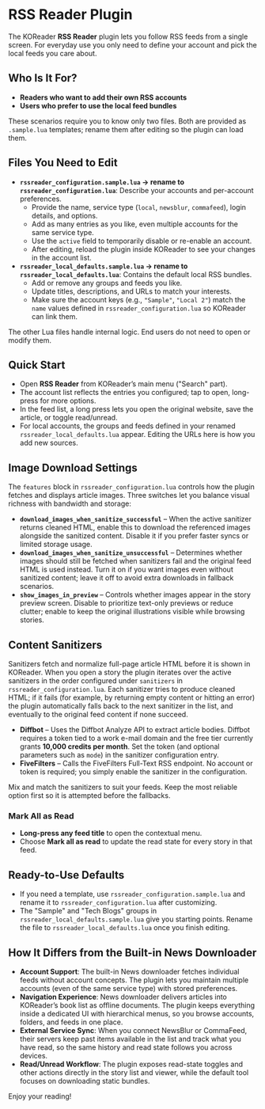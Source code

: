 # RSS Reader Plugin

The KOReader **RSS Reader** plugin lets you follow RSS feeds from a single screen. For everyday use you only need to define your account and pick the local feeds you care about.

## Who Is It For?
- **Readers who want to add their own RSS accounts**
- **Users who prefer to use the local feed bundles**

These scenarios require you to know only two files. Both are provided as `.sample.lua` templates; rename them after editing so the plugin can load them.

## Files You Need to Edit
- **`rssreader_configuration.sample.lua` → rename to `rssreader_configuration.lua`**: Describe your accounts and per-account preferences.
  - Provide the name, service type (`local`, `newsblur`, `commafeed`), login details, and options.
  - Add as many entries as you like, even multiple accounts for the same service type.
  - Use the `active` field to temporarily disable or re-enable an account.
  - After editing, reload the plugin inside KOReader to see your changes in the account list.
- **`rssreader_local_defaults.sample.lua` → rename to `rssreader_local_defaults.lua`**: Contains the default local RSS bundles.
  - Add or remove any groups and feeds you like.
  - Update titles, descriptions, and URLs to match your interests.
  - Make sure the account keys (e.g., `"Sample"`, `"Local 2"`) match the `name` values defined in `rssreader_configuration.lua` so KOReader can link them.

The other Lua files handle internal logic. End users do not need to open or modify them.

## Quick Start
- Open **RSS Reader** from KOReader’s main menu ("Search" part).
- The account list reflects the entries you configured; tap to open, long-press for more options.
- In the feed list, a long press lets you open the original website, save the article, or toggle read/unread.
- For local accounts, the groups and feeds defined in your renamed `rssreader_local_defaults.lua` appear. Editing the URLs here is how you add new sources.

## Image Download Settings
The `features` block in `rssreader_configuration.lua` controls how the plugin fetches and displays article images. Three switches let you balance visual richness with bandwidth and storage:

- **`download_images_when_sanitize_successful`** – When the active sanitizer returns cleaned HTML, enable this to download the referenced images alongside the sanitized content. Disable it if you prefer faster syncs or limited storage usage.
- **`download_images_when_sanitize_unsuccessful`** – Determines whether images should still be fetched when sanitizers fail and the original feed HTML is used instead. Turn it on if you want images even without sanitized content; leave it off to avoid extra downloads in fallback scenarios.
- **`show_images_in_preview`** – Controls whether images appear in the story preview screen. Disable to prioritize text-only previews or reduce clutter; enable to keep the original illustrations visible while browsing stories.

## Content Sanitizers
Sanitizers fetch and normalize full-page article HTML before it is shown in KOReader. When you open a story the plugin iterates over the active sanitizers in the order configured under `sanitizers` in `rssreader_configuration.lua`. Each sanitizer tries to produce cleaned HTML; if it fails (for example, by returning empty content or hitting an error) the plugin automatically falls back to the next sanitizer in the list, and eventually to the original feed content if none succeed.

- **Diffbot** – Uses the Diffbot Analyze API to extract article bodies. Diffbot requires a token tied to a work e-mail domain and the free tier currently grants **10,000 credits per month**. Set the token (and optional parameters such as `mode`) in the sanitizer configuration entry.
- **FiveFilters** – Calls the FiveFilters Full-Text RSS endpoint. No account or token is required; you simply enable the sanitizer in the configuration.

Mix and match the sanitizers to suit your feeds. Keep the most reliable option first so it is attempted before the fallbacks.

### Mark All as Read
- **Long-press any feed title** to open the contextual menu.
- Choose **Mark all as read** to update the read state for every story in that feed. 

## Ready-to-Use Defaults
- If you need a template, use `rssreader_configuration.sample.lua` and rename it to `rssreader_configuration.lua` after customizing.
- The "Sample" and "Tech Blogs" groups in `rssreader_local_defaults.sample.lua` give you starting points. Rename the file to `rssreader_local_defaults.lua` once you finish editing.

## How It Differs from the Built-in News Downloader
- **Account Support**: The built-in News downloader fetches individual feeds without account concepts. The plugin lets you maintain multiple accounts (even of the same service type) with stored preferences.
- **Navigation Experience**: News downloader delivers articles into KOReader’s book list as offline documents. The plugin keeps everything inside a dedicated UI with hierarchical menus, so you browse accounts, folders, and feeds in one place.
- **External Service Sync**: When you connect NewsBlur or CommaFeed, their servers keep past items available in the list and track what you have read, so the same history and read state follows you across devices.
- **Read/Unread Workflow**: The plugin exposes read-state toggles and other actions directly in the story list and viewer, while the default tool focuses on downloading static bundles.

Enjoy your reading!
